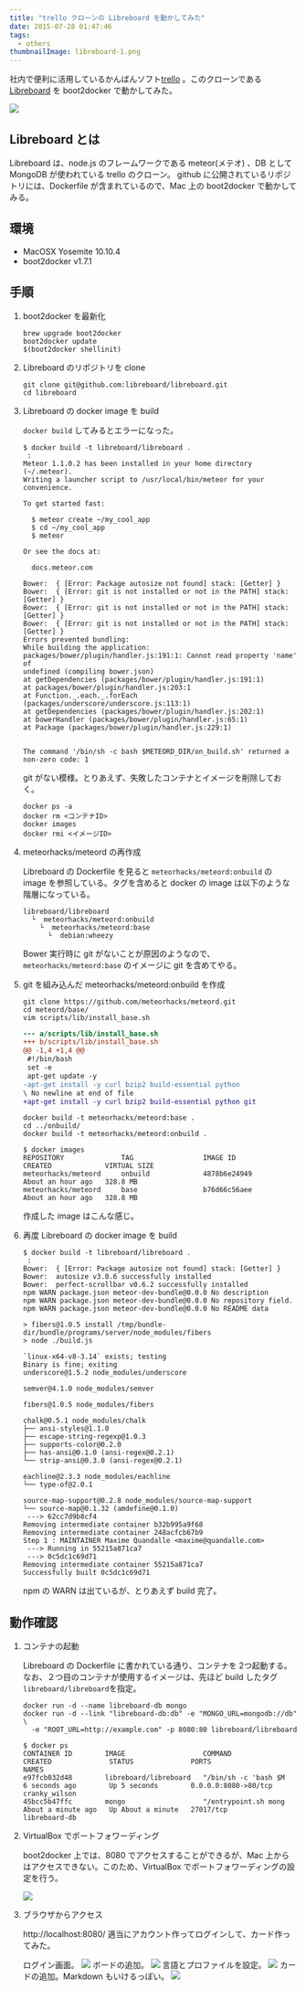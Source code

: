 ```yaml
---
title: "trello クローンの Libreboard を動かしてみた"
date: 2015-07-28 01:47:46
tags:
  - others
thumbnailImage: libreboard-1.png
---
```



社内で便利に活用しているかんばんソフト[trello][1] 。このクローンである [Libreboard][2] を boot2docker で動かしてみた。

![](libreboard-1.png)

[1]: https://trello.com/
[2]: https://github.com/libreboard/libreboard/wiki

<!-- more -->

Libreboard とは
----------------------------------------------------------------------

Libreboard は、node.js のフレームワークである meteor(メテオ) 、DB として MongoDB が使われている trello のクローン。
github に公開されているリポジトリには、Dockerfile が含まれているので、Mac 上の boot2docker で動かしてみる。


環境
----------------------------------------------------------------------
- MacOSX Yosemite 10.10.4 
- boot2docker v1.7.1


手順
----------------------------------------------------------------------

1. boot2docker を最新化

    ```
    brew upgrade boot2docker
    boot2docker update
    $(boot2docker shellinit)
    ```

1. Libreboard のリポジトリを clone

    ```
    git clone git@github.com:libreboard/libreboard.git
    cd libreboard
    ```

1. Libreboard の docker image を build

    `docker build` してみるとエラーになった。
    ```
    $ docker build -t libreboard/libreboard .
     :
    Meteor 1.1.0.2 has been installed in your home directory (~/.meteor).
    Writing a launcher script to /usr/local/bin/meteor for your convenience.
    
    To get started fast:
    
      $ meteor create ~/my_cool_app
      $ cd ~/my_cool_app
      $ meteor
    
    Or see the docs at:
    
      docs.meteor.com
    
    Bower:  { [Error: Package autosize not found] stack: [Getter] }
    Bower:  { [Error: git is not installed or not in the PATH] stack: [Getter] }
    Bower:  { [Error: git is not installed or not in the PATH] stack: [Getter] }
    Bower:  { [Error: git is not installed or not in the PATH] stack: [Getter] }
    Errors prevented bundling:
    While building the application:
    packages/bower/plugin/handler.js:191:1: Cannot read property 'name' of
    undefined (compiling bower.json)
    at getDependencies (packages/bower/plugin/handler.js:191:1)
    at packages/bower/plugin/handler.js:203:1
    at Function._.each._.forEach (packages/underscore/underscore.js:113:1)
    at getDependencies (packages/bower/plugin/handler.js:202:1)
    at bowerHandler (packages/bower/plugin/handler.js:65:1)
    at Package (packages/bower/plugin/handler.js:229:1)
    
    
    The command '/bin/sh -c bash $METEORD_DIR/on_build.sh' returned a non-zero code: 1
    ```

    git がない模様。とりあえず、失敗したコンテナとイメージを削除しておく。

    ```
    docker ps -a
    docker rm <コンテナID>
    docker images
    docker rmi <イメージID>
    ```

1. meteorhacks/meteord の再作成

    Libreboard の Dockerfile を見ると `meteorhacks/meteord:onbuild` の image を参照している。タグを含めると docker の image は以下のような階層になっている。
    
    ```
    libreboard/libreboard
      └  meteorhacks/meteord:onbuild
        └  meteorhacks/meteord:base
          └  debian:wheezy
    ```
    Bower 実行時に git がないことが原因のようなので、`meteorhacks/meteord:base` のイメージに git を含めてやる。

1. git を組み込んだ meteorhacks/meteord:onbuild を作成

    ```
    git clone https://github.com/meteorhacks/meteord.git
    cd meteord/base/
    vim scripts/lib/install_base.sh
    ```
    ```diff
    --- a/scripts/lib/install_base.sh
    +++ b/scripts/lib/install_base.sh
    @@ -1,4 +1,4 @@
     #!/bin/bash
     set -e
     apt-get update -y
    -apt-get install -y curl bzip2 build-essential python
    \ No newline at end of file
    +apt-get install -y curl bzip2 build-essential python git
    ```
    ```
    docker build -t meteorhacks/meteord:base .
    cd ../onbuild/
    docker build -t meteorhacks/meteord:onbuild .
    ```
    ```
    $ docker images
    REPOSITORY              TAG                 IMAGE ID            CREATED             VIRTUAL SIZE
    meteorhacks/meteord     onbuild             4878b6e24949        About an hour ago   328.8 MB
    meteorhacks/meteord     base                b76d66c56aee        About an hour ago   328.8 MB
    ```
    作成した image はこんな感じ。

1. 再度 Libreboard の docker image を build

    ```
    $ docker build -t libreboard/libreboard .
     :
    Bower:  { [Error: Package autosize not found] stack: [Getter] }
    Bower:  autosize v3.0.6 successfully installed
    Bower:  perfect-scrollbar v0.6.2 successfully installed
    npm WARN package.json meteor-dev-bundle@0.0.0 No description
    npm WARN package.json meteor-dev-bundle@0.0.0 No repository field.
    npm WARN package.json meteor-dev-bundle@0.0.0 No README data
    
    > fibers@1.0.5 install /tmp/bundle-dir/bundle/programs/server/node_modules/fibers
    > node ./build.js
    
    `linux-x64-v8-3.14` exists; testing
    Binary is fine; exiting
    underscore@1.5.2 node_modules/underscore
    
    semver@4.1.0 node_modules/semver
    
    fibers@1.0.5 node_modules/fibers
    
    chalk@0.5.1 node_modules/chalk
    ├── ansi-styles@1.1.0
    ├── escape-string-regexp@1.0.3
    ├── supports-color@0.2.0
    ├── has-ansi@0.1.0 (ansi-regex@0.2.1)
    └── strip-ansi@0.3.0 (ansi-regex@0.2.1)
    
    eachline@2.3.3 node_modules/eachline
    └── type-of@2.0.1
    
    source-map-support@0.2.8 node_modules/source-map-support
    └── source-map@0.1.32 (amdefine@0.1.0)
     ---> 62cc7d9b8cf4
    Removing intermediate container b32b995a9f68
    Removing intermediate container 248acfcb67b9
    Step 1 : MAINTAINER Maxime Quandalle <maxime@quandalle.com>
     ---> Running in 55215a871ca7
     ---> 0c5dc1c69d71
    Removing intermediate container 55215a871ca7
    Successfully built 0c5dc1c69d71
    ```

    npm の WARN は出ているが、とりあえず build 完了。


動作確認
----------------------------------------------------------------------

1. コンテナの起動

    Libreboard の Dockerfile に書かれている通り、コンテナを 2つ起動する。
    なお、２つ目のコンテナが使用するイメージは、先ほど build したタグ`libreboard/libreboard`を指定。
    
    ```
    docker run -d --name libreboard-db mongo
    docker run -d --link "libreboard-db:db" -e "MONGO_URL=mongodb://db" \
      -e "ROOT_URL=http://example.com" -p 8080:80 libreboard/libreboard
    ```
    ```
    $ docker ps
    CONTAINER ID        IMAGE                   COMMAND                CREATED              STATUS              PORTS                  NAMES
    e97fcb032d48        libreboard/libreboard   "/bin/sh -c 'bash $M   6 seconds ago        Up 5 seconds        0.0.0.0:8080->80/tcp   cranky_wilson
    45bcc5b47ffc        mongo                   "/entrypoint.sh mong   About a minute ago   Up About a minute   27017/tcp              libreboard-db
    ```

1. VirtualBox でポートフォワーディング

    boot2docker 上では、8080 でアクセスすることができるが、Mac 上からはアクセスできない。このため、VirtualBox でポートフォワーディングの設定を行う。

    ![](portfowarding.png)

1. ブラウザからアクセス

    http://localhost:8080/ 適当にアカウント作ってログインして、カード作ってみた。

    ログイン画面。
    ![](libreboard-2.png)
    ボードの追加。
    ![](libreboard-3.png)
    言語とプロファイルを設定。
    ![](libreboard-4.png)
    カードの追加。Markdown もいけるっぽい。
    ![](libreboard-5.png)
